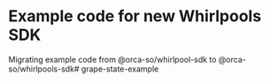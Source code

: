 # Example code for new Whirlpools SDK 
Migrating example code from @orca-so/whirlpool-sdk to @orca-so/whirlpools-sdk# grape-state-example
